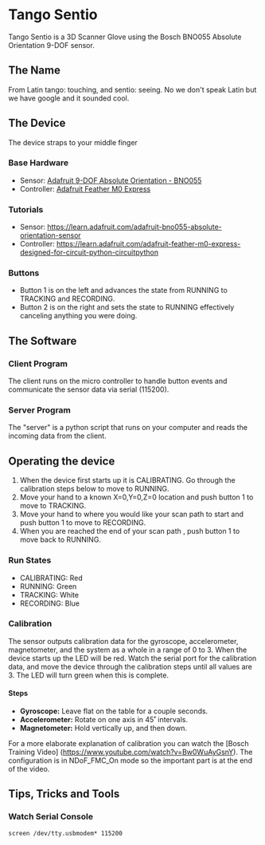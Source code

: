 # Tango Sentio
Tango Sentio is a 3D Scanner Glove using the Bosch BNO055 Absolute Orientation 9-DOF sensor.

## The Name
From Latin tango: touching, and sentio: seeing.  No we don't speak Latin but we have google and it sounded cool.

## The Device
The device straps to your middle finger

### Base Hardware
 - Sensor:  [Adafruit 9-DOF Absolute Orientation - BNO055](https://www.adafruit.com/product/2472)
 - Controller:  [Adafruit Feather M0 Express](https://www.adafruit.com/product/3403)
### Tutorials
  - Sensor:  https://learn.adafruit.com/adafruit-bno055-absolute-orientation-sensor
  - Controller:  https://learn.adafruit.com/adafruit-feather-m0-express-designed-for-circuit-python-circuitpython

### Buttons
 - Button 1 is on the left and advances the state from RUNNING to TRACKING and RECORDING.
 - Button 2 is on the right and sets the state to RUNNING effectively canceling anything you were doing.


## The Software

### Client Program
The client runs on the micro controller to handle button events and communicate
the sensor data via serial (115200).  

### Server Program
The "server" is a python script that runs on your computer and reads the incoming
data from the client.

## Operating the device

1. When the device first starts up it is CALIBRATING.  Go through the calibration
steps below to move to RUNNING.
2. Move your hand to a known X=0,Y=0,Z=0 location and push button 1 to move to TRACKING.
3. Move your hand to where you would like your scan path to start and push button 1 to move to RECORDING.
4. When you are reached the end of your scan path , push button 1 to move back to RUNNING.

### Run States
 - CALIBRATING: Red
 - RUNNING: Green
 - TRACKING: White
 - RECORDING: Blue

### Calibration
The sensor outputs calibration data for the gyroscope, accelerometer,
magnetometer, and the system as a whole in a range of 0 to 3.  When the device
starts up the LED will be red.  Watch the serial port for the calibration data,
and move the device through the calibration steps until all values are 3.  The
LED will turn green when this is complete.

#### Steps
- **Gyroscope:** Leave flat on the table for a couple seconds.
- **Accelerometer:** Rotate on one axis in 45˚ intervals.
- **Magnetometer:** Hold vertically up, and then down.

For a more elaborate explanation of calibration you can watch the
[Bosch Training Video] (https://www.youtube.com/watch?v=Bw0WuAyGsnY). The
configuration is in NDoF_FMC_On mode so the important part is at the end of the
video.

## Tips, Tricks and Tools

### Watch Serial Console
 ```screen /dev/tty.usbmodem* 115200```
